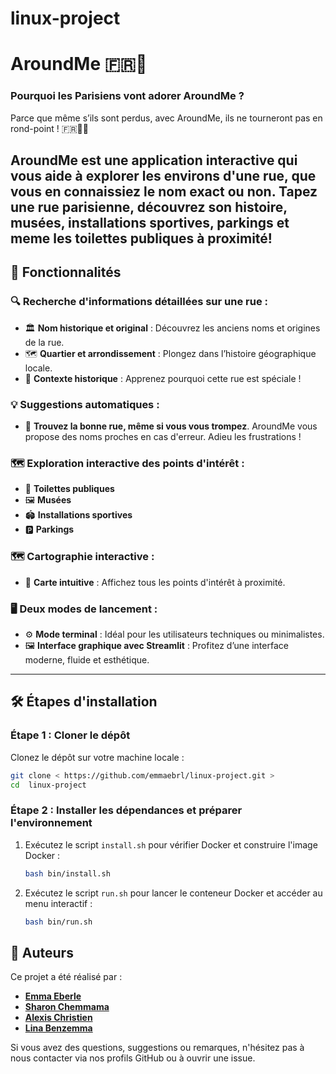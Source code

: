 # linux-project
# AroundMe 🇫🇷🗼

### Pourquoi les Parisiens vont adorer **AroundMe** ?  
Parce que même s’ils sont perdus, avec AroundMe, ils ne tourneront pas en rond-point !  🇫🇷🗼😂


**AroundMe** est une application interactive qui vous aide à explorer les environs d'une rue, que vous en connaissiez le nom exact ou non. Tapez une rue parisienne, découvrez son histoire, musées, installations sportives, parkings et meme les toilettes publiques à proximité!
---

## 🚀 Fonctionnalités

### 🔍 **Recherche d'informations détaillées sur une rue :**
- 🏛️ **Nom historique et original** : Découvrez les anciens noms et origines de la rue.  
- 🗺️ **Quartier et arrondissement** : Plongez dans l’histoire géographique locale.  
- 📜 **Contexte historique** : Apprenez pourquoi cette rue est spéciale !  

### 💡 **Suggestions automatiques :**
- 📌 **Trouvez la bonne rue, même si vous vous trompez**. AroundMe vous propose des noms proches en cas d'erreur. Adieu les frustrations !  

### 🗺️ **Exploration interactive des points d'intérêt :**
- 🚻 **Toilettes publiques**  
- 🖼️ **Musées**   
- 🏟️ **Installations sportives**  
- 🅿️ **Parkings** 

### 🗺️ **Cartographie interactive :**
- 🌟 **Carte intuitive** : Affichez tous les points d'intérêt à proximité.   

### 🖥️ **Deux modes de lancement :**
- ⚙️ **Mode terminal** : Idéal pour les utilisateurs techniques ou minimalistes.  
- 🖼️ **Interface graphique avec Streamlit** : Profitez d’une interface moderne, fluide et esthétique.  




---

## 🛠️ Étapes d'installation

### Étape 1 : Cloner le dépôt

Clonez le dépôt sur votre machine locale :

```bash
git clone < https://github.com/emmaebrl/linux-project.git >
cd  linux-project 
```

### Étape 2 : Installer les dépendances et préparer l'environnement

1. Exécutez le script `install.sh` pour vérifier Docker et construire l'image Docker :
   ```bash
   bash bin/install.sh
   ```
2. Exécutez le script `run.sh` pour lancer le conteneur Docker et accéder au menu interactif :
   ```bash
   bash bin/run.sh
   ```

## 📝 Auteurs

Ce projet a été réalisé par :

- **[Emma Eberle](https://github.com/emmaebrl)**
- **[Sharon Chemmama](https://github.com/Sharon2607)**
- **[Alexis Christien](https://github.com/AlexChrst)** 
- **[Lina Benzemma](https://github.com/linabnz)** 


Si vous avez des questions, suggestions ou remarques, n'hésitez pas à nous contacter via nos profils GitHub ou à ouvrir une issue.

